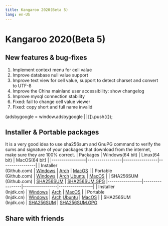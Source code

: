 ```yaml
---
title: Kangaroo 2020(Beta 5)
lang: en-US
---
```


# Kangaroo 2020(Beta 5)

## New features & bug-fixes
1. Implement context menu for cell value
2. Improve database null value support
3. Improve text view for cell value, support to detect charset and convert to UTF-8
4. Improve the China mainland user accessibility: show changelog
5. Improve mysql connection stability
6. Fixed: fail to change cell value viewer
7. Fixed: copy short and full name invalid

<div>
    <ins class="adsbygoogle"
        style="display:block; text-align:center;"
        data-ad-layout="in-article"
        data-ad-format="fluid"
        data-ad-client="ca-pub-3975819313740938"
        data-ad-slot="6760827895"></ins>
    <script2 type="text/javascript">
        (adsbygoogle = window.adsbygoogle || []).push({});
    </script2>
</div>


## Installer & Portable packages
It is a very good idea to use sha256sum and GnuPG command to verify the sums and signature of your packages that download from the internet, make sure they are 100% correct.
| Packages        | Windows(64 bit) | Linux(64 bit)   | MacOS(64 bit)   |
|-----------------|-----------------|-----------------|-----------------|
| Installer<br/>(Github.com) | [Windows](https://github.com/dbkangaroo/kangaroo/releases/download/v1.0.5.201019/kangaroo-1.0.5.201019-AMD64.exe) | [Arch](https://github.com/dbkangaroo/kangaroo/releases/download/v1.0.5.201019/kangaroo-1.0.5.201019-1-x86_64.pkg.tar.xz) | [MacOS](https://github.com/dbkangaroo/kangaroo/releases/download/v1.0.5.201019/kangaroo-1.0.5.201019-macos.dmg) |
| Portable<br/>(Github.com) | [Windows](https://github.com/dbkangaroo/kangaroo/releases/download/v1.0.5.201019/kangaroo-1.0.5.201019-AMD64.7z) | [Arch](https://github.com/dbkangaroo/kangaroo/releases/download/v1.0.5.201019/kangaroo-1.0.5.201019-arch.tar.gz) [Ubuntu](https://github.com/dbkangaroo/kangaroo/releases/download/v1.0.5.201019/kangaroo-1.0.5.201019-ubuntu.tar.gz) | [MacOS](https://github.com/dbkangaroo/kangaroo/releases/download/v1.0.5.201019/kangaroo-1.0.5.201019-macos.tar.gz) |
| SHA256SUM<br/>(Github.com) | [SHA256SUM](https://github.com/dbkangaroo/kangaroo/releases/download/v1.0.5.201019/kangaroo-1.0.5.201019.sha256sum) | [SHA256SUM.GPG](https://github.com/dbkangaroo/kangaroo/releases/download/v1.0.5.201019/kangaroo-1.0.5.201019.sha256sum.asc)
|-----------------|-----------------|-----------------|-----------------|
| Installer<br/>(Injdk.cn) | [Windows](https://d4.injdk.cn/dbkangaroo/v1.0.5.201019/kangaroo-1.0.5.201019-AMD64.exe) | [Arch](https://d4.injdk.cn/dbkangaroo/v1.0.5.201019/kangaroo-1.0.5.201019-1-x86_64.pkg.tar.xz) | [MacOS](https://d4.injdk.cn/dbkangaroo/v1.0.5.201019/kangaroo-1.0.5.201019-macos.dmg) |
| Portable<br/>(Injdk.cn)  | [Windows](https://d4.injdk.cn/dbkangaroo/v1.0.5.201019/kangaroo-1.0.5.201019-AMD64.7z) | [Arch](https://d4.injdk.cn/dbkangaroo/v1.0.5.201019/kangaroo-1.0.5.201019-arch.tar.gz) [Ubuntu](https://d4.injdk.cn/dbkangaroo/v1.0.5.201019/kangaroo-1.0.5.201019-ubuntu.tar.gz) | [MacOS](https://d4.injdk.cn/dbkangaroo/v1.0.5.201019/kangaroo-1.0.5.201019-macos.tar.gz) |
| SHA256SUM<br/>(Injdk.cn) | [SHA256SUM](https://d4.injdk.cn/dbkangaroo/v1.0.5.201019/kangaroo-1.0.5.201019.sha256sum) | [SHA256SUM.GPG](https://d4.injdk.cn/dbkangaroo/v1.0.5.201019/kangaroo-1.0.5.201019.sha256sum.asc)


## Share with friends
<social-share :networks="['facebook', 'twitter', 'whatsapp', 'telegram', 'linkedin', 'reddit', 'line', 'skype', 'pinterest']" />